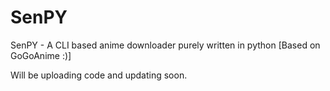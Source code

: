 # SenPY
SenPY - A CLI based anime downloader purely written in python [Based on GoGoAnime :)]

Will be uploading code and updating soon.
